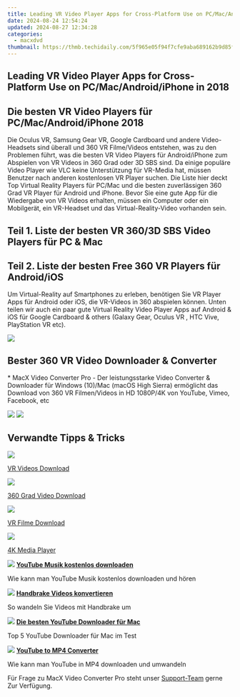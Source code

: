 ```yaml
---
title: Leading VR Video Player Apps for Cross-Platform Use on PC/Mac/Android/iPhone in 2018
date: 2024-08-24 12:54:24
updated: 2024-08-27 12:34:28
categories:
  - macxdvd
thumbnail: https://thmb.techidaily.com/5f965e05f94f7cfe9aba689162b9d85f8fa664dac189080f055bab6b3b9724f8.jpg
---
```


## Leading VR Video Player Apps for Cross-Platform Use on PC/Mac/Android/iPhone in 2018

## Die besten VR Video Players für PC/Mac/Android/iPhone 2018

Die Oculus VR, Samsung Gear VR, Google Cardboard und andere Video-Headsets sind überall und 360 VR Filme/Videos entstehen, was zu den Problemen führt, was die besten VR Video Players für Android/iPhone zum Abspielen von VR Videos in 360 Grad oder 3D SBS sind. Da einige populäre Video Player wie VLC keine Unterstützung für VR-Media hat, müssen Benutzer nach anderen kostenlosen VR Player suchen. Die Liste hier deckt Top Virtual Reality Players für PC/Mac und die besten zuverlässigen 360 Grad VR Player für Android und iPhone. Bevor Sie eine gute App für die Wiedergabe von VR Videos erhalten, müssen ein Computer oder ein Mobilgerät, ein VR-Headset und das Virtual-Reality-Video vorhanden sein. 



## Teil 1\. Liste der besten VR 360/3D SBS Video Players für PC & Mac



## Teil 2\. Liste der besten Free 360 VR Players für Android/iOS

Um Virtual-Reality auf Smartphones zu erleben, benötigen Sie VR Player Apps für Android oder iOS, die VR-Videos in 360 abspielen können. Unten teilen wir auch ein paar gute Virtual Reality Video Player Apps auf Android & iOS für Google Cardboard & others (Galaxy Gear, Oculus VR , HTC Vive, PlayStation VR etc).



![](https://www.macxdvd.com/tutorial-de/howto_image/bluray.png) 

## Bester 360 VR Video Downloader & Converter

\* MacX Video Converter Pro - Der leistungsstarke Video Converter & Downloader für Windows (10)/Mac (macOS High Sierra) ermöglicht das Download von 360 VR Filmen/Videos in HD 1080P/4K von YouTube, Vimeo, Facebook, etc  

[![](https://www.macxdvd.com/tutorial-de/howto_image/winx-de.png)](https://tools.techidaily.com/macxdvd/products/) [![](https://www.macxdvd.com/tutorial-de/howto_image/macx-de.png)](https://tools.techidaily.com/macxdvd/products/) 



## Verwandte Tipps & Tricks

![](https://www.macxdvd.com/tutorial-de/howto_image/youtube1.jpg) 

[VR Videos Download](https://tools.techidaily.com/macxdvd/products/)

![](https://www.macxdvd.com/tutorial-de/howto_image/youtube2.jpg) 

[360 Grad Video Download](https://tools.techidaily.com/macxdvd/products/) 

![](https://www.macxdvd.com/tutorial-de/howto_image/youtube3.jpg) 

[VR Filme Download](https://tools.techidaily.com/macxdvd/products/)

![](https://www.macxdvd.com/tutorial-de/howto_image/youtube4.jpg) 

[4K Media Player](https://tools.techidaily.com/macxdvd/products/)

![](https://www.macxdvd.com/tutorial-de/../seoimage/link_icon_blue.png) **[YouTube Musik kostenlos downloaden](https://tools.techidaily.com/macxdvd/products/)** 

Wie kann man YouTube Musik kostenlos downloaden und hören

![](https://www.macxdvd.com/tutorial-de/../seoimage/link_icon_blue.png) **[Handbrake Videos konvertieren](https://tools.techidaily.com/macxdvd/products/)** 

So wandeln Sie Videos mit Handbrake um

![](https://www.macxdvd.com/tutorial-de/../seoimage/link_icon_blue.png) **[Die besten YouTube Downloader für Mac](https://tools.techidaily.com/macxdvd/products/)** 

Top 5 YouTube Downloader für Mac im Test

![](https://www.macxdvd.com/tutorial-de/../seoimage/link_icon_blue.png) **[YouTube to MP4 Converter](https://tools.techidaily.com/macxdvd/products/)** 

Wie kann man YouTube in MP4 downloaden und umwandeln



Für Frage zu MacX Video Converter Pro steht unser [Support-Team](https://tools.techidaily.com/macxdvd/products/) gerne Zur Verfügung.

<ins class="adsbygoogle"
     style="display:block"
     data-ad-format="autorelaxed"
     data-ad-client="ca-pub-7571918770474297"
     data-ad-slot="1223367746"></ins>



<ins class="adsbygoogle"
     style="display:block"
     data-ad-client="ca-pub-7571918770474297"
     data-ad-slot="8358498916"
     data-ad-format="auto"
     data-full-width-responsive="true"></ins>
